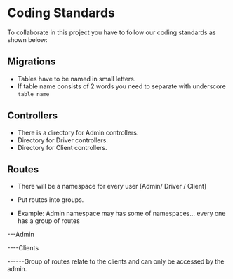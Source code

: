 # Coding Standards

To collaborate in this project you have to follow our coding standards as shown below:

## Migrations
- Tables have to be named in small letters.
-  If table name consists of 2 words you need to separate with underscore `table_name`


## Controllers
- There is a directory for Admin controllers.
- Directory for Driver controllers.
- Directory for Client controllers.

## Routes
- There will be a namespace for every user [Admin/ Driver / Client]

- Put routes into groups.

- Example: Admin namespace may has some of namespaces... every one has a group of routes

---Admin

----Clients

------Group of routes relate to the clients and can only be accessed by the admin.



